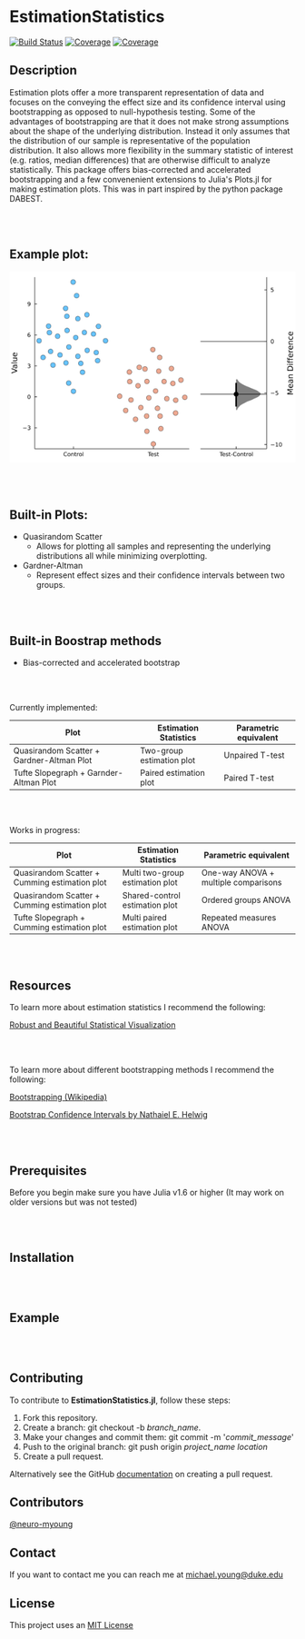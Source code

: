 # EstimationStatistics

[![Build Status](https://ci.appveyor.com/api/projects/status/github/neuro-myoung/EstimationStatistics.jl?svg=true)](https://ci.appveyor.com/project/neuro-myoung/EstimationStatistics-jl)
[![Coverage](https://codecov.io/gh/neuro-myoung/EstimationStatistics.jl/branch/master/graph/badge.svg)](https://codecov.io/gh/neuro-myoung/EstimationStatistics.jl)
[![Coverage](https://coveralls.io/repos/github/neuro-myoung/EstimationStatistics.jl/badge.svg?branch=master)](https://coveralls.io/github/neuro-myoung/EstimationStatistics.jl?branch=master)


## Description
Estimation plots offer a more transparent representation of data and focuses on the conveying the effect size and its confidence interval using bootstrapping as opposed to null-hypothesis testing. Some of the advantages of bootstrapping are that it does not make strong assumptions about the shape of the underlying distribution. Instead it only assumes that the distribution of our sample is representative of the population distribution. It also allows more flexibility in the summary statistic of interest (e.g. ratios, median differences) that are otherwise difficult to analyze statistically. This package offers bias-corrected and accelerated bootstrapping and a few convenenient extensions to Julia's Plots.jl for making estimation plots. This was in part inspired by the python package DABEST. 

<br>
<br>

## Example plot:

![](https://github.com/neuro-myoung/EstimationStatistics.jl/blob/0997153e9b5dd5375869bd8c44d175aaf5b81818/examples/unpaired-two-sample-ga.png)

<br>
<br>

## Built-in Plots:

* Quasirandom Scatter
  * Allows for plotting all samples and representing the underlying distributions all while minimizing overplotting.
* Gardner-Altman
  * Represent effect sizes and their confidence intervals between two groups.

<br>
<br>

## Built-in Boostrap methods

* Bias-corrected and accelerated bootstrap

<br>
<br>

Currently implemented:

| Plot      | Estimation Statistics | Parametric equivalent |
| ----------- | ----------- | ---------- |
| Quasirandom Scatter + Gardner-Altman Plot | Two-group estimation plot |    Unpaired T-test    |
| Tufte Slopegraph + Garnder-Altman Plot | Paired estimation plot | Paired T-test        |

<br>
<br>

Works in progress:

| Plot      | Estimation Statistics | Parametric equivalent |
| ----------- | ----------- | ---------- |
| Quasirandom Scatter + Cumming estimation plot | Multi two-group estimation plot| One-way ANOVA + multiple comparisons |
| Quasirandom Scatter + Cumming estimation plot |   Shared-control estimation plot   |    Ordered groups ANOVA    |
| Tufte Slopegraph + Cumming estimation plot   |    Multi paired estimation plot   | Repeated measures ANOVA |

<br>
<br>

## Resources

To learn more about estimation statistics I recommend the following:

[Robust and Beautiful Statistical Visualization](https://acclab.github.io/DABEST-python-docs/robust-beautiful.html)

<br>
<br>

To learn more about different bootstrapping methods I recommend the following:

[Bootstrapping (Wikipedia)](https://en.wikipedia.org/wiki/Bootstrapping_(statistics))

[Bootstrap Confidence Intervals by Nathaiel E. Helwig](http://users.stat.umn.edu/~helwig/notes/bootci-Notes.pdf)

<br>
<br>

## Prerequisites

Before you begin make sure you have Julia v1.6 or higher (It may work on older versions but was not tested)

<br>
<br>

## Installation

<br>
<br>

## Example

<br>
<br>

## Contributing
To contribute to **EstimationStatistics.jl**, follow these steps:

1. Fork this repository.
2. Create a branch: git checkout -b *branch_name*.
3. Make your changes and commit them: git commit -m '*commit_message*'
4. Push to the original branch: git push origin *project_name* *location*
5. Create a pull request.

Alternatively see the GitHub [documentation](https://help.github.com/en/github/collaborating-with-issues-and-pull-requests/creating-a-pull-request) on creating a pull request.

## Contributors

[@neuro-myoung](https://github.com/neuro-myoung)

## Contact

If you want to contact me you can reach me at michael.young@duke.edu

## License
This project uses an [MIT License](https://opensource.org/licenses/MIT)
